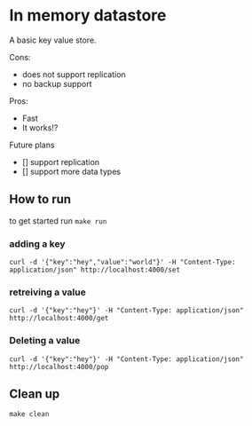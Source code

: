 # In memory datastore 

A basic key value store. 

Cons:
 -  does not support replication 
 -  no backup support 
 
Pros: 
 - Fast
 - It works!?
 
Future plans 

- [] support replication 
- [] support more data types 


## How to run 

to get started run `make run`

### adding a key 

```shell
curl -d '{"key":"hey","value":"world"}' -H "Content-Type: application/json" http://localhost:4000/set
```

### retreiving a value 

```shell
curl -d '{"key":"hey"}' -H "Content-Type: application/json" http://localhost:4000/get  
```

### Deleting a value 
```shell
curl -d '{"key":"hey"}' -H "Content-Type: application/json" http://localhost:4000/pop 
```

## Clean up 

`make clean`
